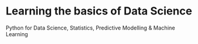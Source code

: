 # Learning the basics of Data Science

Python for Data Science, Statistics, Predictive Modelling & Machine Learning
